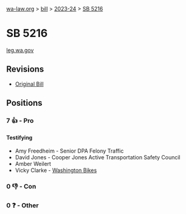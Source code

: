 [wa-law.org](/) > [bill](/bill/) > [2023-24](/bill/2023-24/) > [SB 5216](/bill/2023-24/sb/5216/)

# SB 5216
[leg.wa.gov](https://app.leg.wa.gov/billsummary?BillNumber=5216&Year=2023&Initiative=false)

## Revisions
* [Original Bill](1/)

## Positions
### 7 👍 - Pro
#### Testifying
* Amy Freedheim - Senior DPA Felony Traffic
* David Jones - Cooper Jones Active Transportation Safety Council
* Amber Weilert
* Vicky Clarke - [Washington Bikes](/org/washington_bikes/)

### 0 👎 - Con

### 0 ❓ - Other
